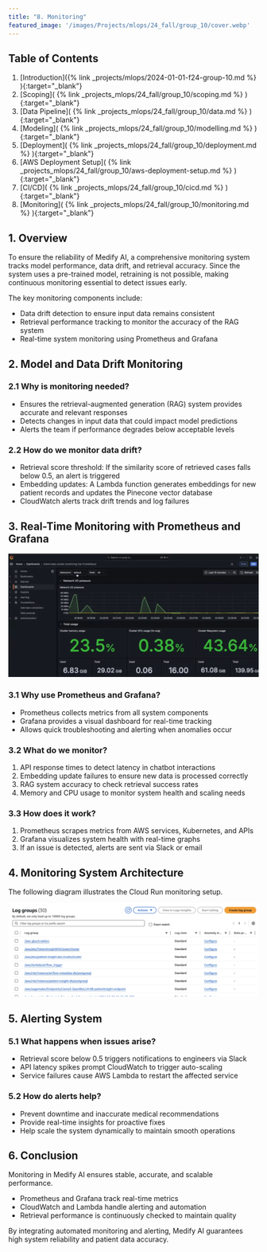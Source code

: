 ```yaml
---
title: "8. Monitoring"
featured_image: '/images/Projects/mlops/24_fall/group_10/cover.webp'
--- 
```


## Table of Contents

1. [Introduction]({% link _projects/mlops/2024-01-01-f24-group-10.md %} ){:target="_blank"}<br>
2. [Scoping]( {% link _projects_mlops/24_fall/group_10/scoping.md %} ){:target="_blank"}<br>
3. [Data Pipeline]( {% link _projects_mlops/24_fall/group_10/data.md %} ){:target="_blank"}<br>
4. [Modeling]( {% link _projects_mlops/24_fall/group_10/modelling.md %} ){:target="_blank"}<br>
5. [Deployment]( {% link _projects_mlops/24_fall/group_10/deployment.md %} ){:target="_blank"}<br>
6. [AWS Deployment Setup]( {% link _projects_mlops/24_fall/group_10/aws-deployment-setup.md %} ){:target="_blank"}<br>
7. [CI/CD]( {% link _projects_mlops/24_fall/group_10/cicd.md %} ){:target="_blank"}<br>
8. [Monitoring]( {% link _projects_mlops/24_fall/group_10/monitoring.md %} ){:target="_blank"}<br>

## 1. Overview  

To ensure the reliability of Medify AI, a comprehensive monitoring system tracks model performance, data drift, and retrieval accuracy. Since the system uses a pre-trained model, retraining is not possible, making continuous monitoring essential to detect issues early.  

The key monitoring components include:  
- Data drift detection to ensure input data remains consistent  
- Retrieval performance tracking to monitor the accuracy of the RAG system  
- Real-time system monitoring using Prometheus and Grafana  

## 2. Model and Data Drift Monitoring  

### 2.1 Why is monitoring needed?  

- Ensures the retrieval-augmented generation (RAG) system provides accurate and relevant responses  
- Detects changes in input data that could impact model predictions  
- Alerts the team if performance degrades below acceptable levels  

### 2.2 How do we monitor data drift?  

- Retrieval score threshold: If the similarity score of retrieved cases falls below 0.5, an alert is triggered  
- Embedding updates: A Lambda function generates embeddings for new patient records and updates the Pinecone vector database  
- CloudWatch alerts track drift trends and log failures  


## 3. Real-Time Monitoring with Prometheus and Grafana  

![Grafana](/images/Projects/mlops/24_fall/group_10/13.webp)

### 3.1 Why use Prometheus and Grafana?  

- Prometheus collects metrics from all system components  
- Grafana provides a visual dashboard for real-time tracking  
- Allows quick troubleshooting and alerting when anomalies occur  

### 3.2 What do we monitor?  

1. API response times to detect latency in chatbot interactions  
2. Embedding update failures to ensure new data is processed correctly  
3. RAG system accuracy to check retrieval success rates  
4. Memory and CPU usage to monitor system health and scaling needs  

### 3.3 How does it work?  

1. Prometheus scrapes metrics from AWS services, Kubernetes, and APIs  
2. Grafana visualizes system health with real-time graphs  
3. If an issue is detected, alerts are sent via Slack or email  


## 4. Monitoring System Architecture  

The following diagram illustrates the Cloud Run monitoring setup.  

![Cloud Run Monitoring](/images/Projects/mlops/24_fall/group_10/14.webp)  

## 5. Alerting System  

### 5.1 What happens when issues arise?  

- Retrieval score below 0.5 triggers notifications to engineers via Slack  
- API latency spikes prompt CloudWatch to trigger auto-scaling  
- Service failures cause AWS Lambda to restart the affected service  

### 5.2 How do alerts help?  

- Prevent downtime and inaccurate medical recommendations  
- Provide real-time insights for proactive fixes  
- Help scale the system dynamically to maintain smooth operations  

## 6. Conclusion  

Monitoring in Medify AI ensures stable, accurate, and scalable performance.  

- Prometheus and Grafana track real-time metrics  
- CloudWatch and Lambda handle alerting and automation  
- Retrieval performance is continuously checked to maintain quality  

By integrating automated monitoring and alerting, Medify AI guarantees high system reliability and patient data accuracy.